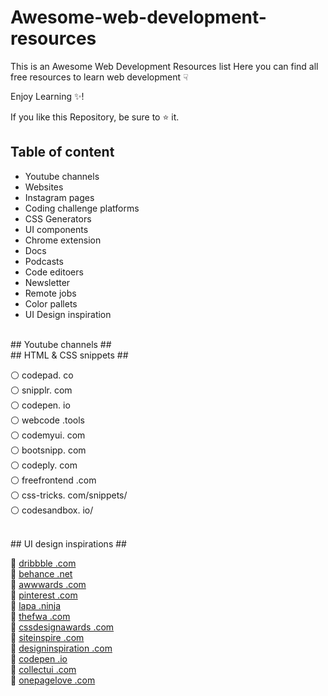 # Awesome-web-development-resources
This is an Awesome Web Development Resources list Here you can find all free resources to learn web development &#9759;

Enjoy Learning :sparkles:!

If you like this Repository, be sure to :star: it.
<br>
## Table of content ##
* Youtube channels
* Websites
* Instagram pages
* Coding challenge platforms
* CSS Generators
* UI components
* Chrome extension
* Docs
* Podcasts
* Code editoers
* Newsletter
* Remote jobs
* Color pallets
* UI Design inspiration

<br>
## Youtube channels ##
<br>
## HTML & CSS snippets ##

⚪ codepad. co<br>
⚪ snipplr. com<br>
⚪ codepen. io<br>
⚪ webcode .tools<br>
⚪ codemyui. com<br>
⚪ bootsnipp. com<br>
⚪ codeply. com<br>
⚪ freefrontend .com<br>
⚪ css-tricks. com/snippets/<br>
⚪ codesandbox. io/<br>

<br> 
## UI design inspirations ##

🎨 <a href="https://dribbble.com/">dribbble .com</a><br>
🎨 <a href="https://www.behance.net/">behance .net</a><br>
🎨 <a href="https://www.awwwards.com/">awwwards .com</a><br>
🎨 <a href="https://in.pinterest.com/">pinterest .com</a><br>
🎨 <a href="https://www.lapa.ninja/">lapa .ninja</a><br>
🎨 <a href="https://thefwa.com/">thefwa .com</a><br>
🎨 <a href="https://cssdesignawards.cpm/">cssdesignawards .com</a><br>
🎨 <a href="https://siteinspire.com/">siteinspire .com</a><br>
🎨 <a href="https://www.designspiration.com/">designinspiration .com</a><br>
🎨 <a href="https://codepen.io/">codepen .io</a><br>
🎨 <a href="https://collectui.com/">collectui .com</a><br>
🎨 <a href="https://onepagelove.com/">onepagelove .com</a><br>
